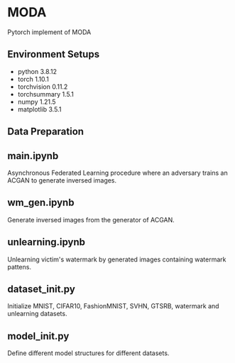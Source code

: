 # MODA
 Pytorch implement of MODA

## Environment Setups

- python 3.8.12
- torch 1.10.1
- torchvision 0.11.2
- torchsummary 1.5.1
- numpy 1.21.5
- matplotlib 3.5.1

## Data Preparation



## main.ipynb
Asynchronous Federated Learning procedure where an adversary trains an ACGAN to generate inversed images.
## wm_gen.ipynb
Generate inversed images from the generator of ACGAN.
## unlearning.ipynb
Unlearning victim's watermark by generated images containing watermark pattens.
## dataset_init.py
Initialize MNIST, CIFAR10, FashionMNIST, SVHN, GTSRB, watermark and unlearning datasets.
## model_init.py
Define different model structures for different datasets.
